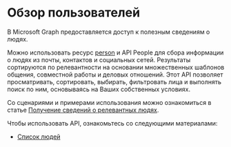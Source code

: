 # <a name="people-overview"></a>Обзор пользователей

В Microsoft Graph предоставляется доступ к полезным сведениям о людях.

Можно использовать ресурс [person](../resources/person.md) и API People для сбора информации о людях из почты, контактов и социальных сетей. Результаты сортируются по релевантности на основании множественных шаблонов общения, совместной работы и деловых отношений. Этот API позволяет просматривать, сортировать, выбирать, фильтровать лица и выполнять поиск по ним, основываясь на Ваших собственных условиях.

Со сценариями и примерами использования можно ознакомиться в статье [Получение сведений о релевантных людях](../../../concepts/people_example.md).

Чтобы использовать API, ознакомьтесь со следующими материалами:

- [Список людей](../api/user_list_people.md)
